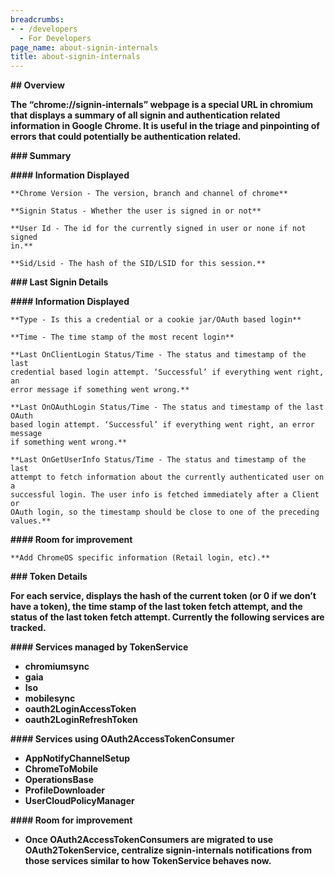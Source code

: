 ```yaml
---
breadcrumbs:
- - /developers
  - For Developers
page_name: about-signin-internals
title: about-signin-internals
---
```


**## Overview**

**The “chrome://signin-internals” webpage is a special URL in chromium that displays a summary of all signin and authentication related information in Google Chrome. It is useful in the triage and pinpointing of errors that could potentially be authentication related.**

**### Summary**

**#### Information Displayed**

    **Chrome Version - The version, branch and channel of chrome**

    **Signin Status - Whether the user is signed in or not**

    **User Id - The id for the currently signed in user or none if not signed
    in.**

    **Sid/Lsid - The hash of the SID/LSID for this session.**

**### Last Signin Details**

**#### Information Displayed**

    **Type - Is this a credential or a cookie jar/OAuth based login**

    **Time - The time stamp of the most recent login**

    **Last OnClientLogin Status/Time - The status and timestamp of the last
    credential based login attempt. ‘Successful’ if everything went right, an
    error message if something went wrong.**

    **Last OnOAuthLogin Status/Time - The status and timestamp of the last OAuth
    based login attempt. ‘Successful’ if everything went right, an error message
    if something went wrong.**

    **Last OnGetUserInfo Status/Time - The status and timestamp of the last
    attempt to fetch information about the currently authenticated user on a
    successful login. The user info is fetched immediately after a Client or
    OAuth login, so the timestamp should be close to one of the preceding
    values.**

**#### Room for improvement**

    **Add ChromeOS specific information (Retail login, etc).**

**### Token Details**

**For each service, displays the hash of the current token (or 0 if we don’t have a token), the time stamp of the last token fetch attempt, and the status of the last token fetch attempt. Currently the following services are tracked.**

**#### Services managed by TokenService**

*   **chromiumsync**
*   **gaia**
*   **lso**
*   **mobilesync**
*   **oauth2LoginAccessToken**
*   **oauth2LoginRefreshToken**

**#### Services using OAuth2AccessTokenConsumer**

*   **AppNotifyChannelSetup**
*   **ChromeToMobile**
*   **OperationsBase**
*   **ProfileDownloader**
*   **UserCloudPolicyManager**

**#### Room for improvement**

*   **Once OAuth2AccessTokenConsumers are migrated to use
            OAuth2TokenService, centralize signin-internals notifications from
            those services similar to how TokenService behaves now.**